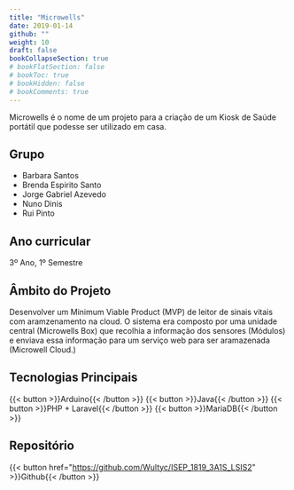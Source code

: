 ```yaml
---
title: "Microwells"
date: 2019-01-14
github: ""
weight: 10
draft: false
bookCollapseSection: true
# bookFlatSection: false
# bookToc: true
# bookHidden: false
# bookComments: true
---
```


Microwells é o nome de um projeto para a criação de um Kiosk de Saúde portátil que podesse ser utilizado em casa.

## Grupo
- Barbara Santos
- Brenda Espirito Santo
- Jorge Gabriel Azevedo
- Nuno Dinis
- Rui Pinto

## Ano curricular
3º Ano, 1º Semestre

## Âmbito do Projeto
Desenvolver um Minimum Viable Product (MVP) de leitor de sinais vitais com aramzenamento na cloud. O sistema era composto por uma unidade central (Microwells Box) que recolhia a informação dos sensores (Módulos) e enviava essa informação para um serviço web para ser aramazenada (Microwell Cloud.)

## Tecnologias Principais
{{< button >}}Arduino{{< /button >}}
{{< button >}}Java{{< /button >}}
{{< button >}}PHP + Laravel{{< /button >}}
{{< button >}}MariaDB{{< /button >}}

## Repositório
{{< button href="https://github.com/Wultyc/ISEP_1819_3A1S_LSIS2" >}}Github{{< /button >}}

